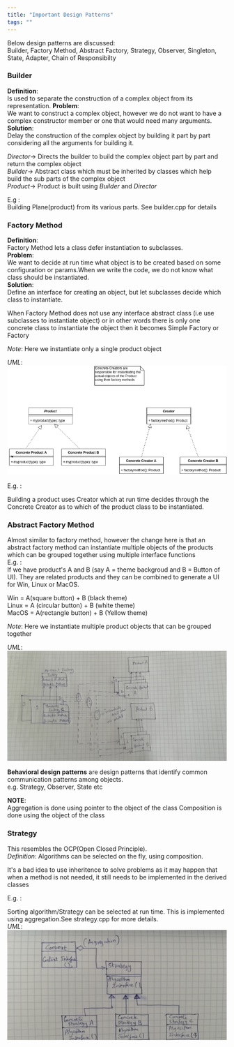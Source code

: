 ```yaml
---
title: "Important Design Patterns"
tags: ""
---
```


Below design patterns are discussed:  
Builder, Factory Method, Abstract Factory, Strategy, Observer,
Singleton, State, Adapter, Chain of Responsibilty

### Builder

**Definition**:  
Is used to separate the construction of a complex object from its representation.
**Problem**:  
We want to construct a complex object, however we do not want to have a complex constructor member or one that would need many arguments.  
**Solution**:  
Delay the construction of the complex object by building it part by part considering all the arguments for building it.  

_Director_-> Directs the builder to build the complex object part by part and return the complex object  
_Builder_-> Abstract class which must be inherited by classes which help build the sub parts of the complex object  
_Product_-> Product is built using _Builder_ and _Director_

E.g :  
Building Plane(product) from its various parts. See builder.cpp for details

### Factory Method

**Definition**:  
Factory Method lets a class defer instantiation to subclasses.  
**Problem**:  
We want to decide at run time what object is to be created based on some configuration or params.When we write the code, we do not know what class should be instantiated.  
**Solution**:  
Define an interface for creating an object, but let subclasses decide which class to instantiate.

When Factory Method does not use any interface abstract class (i.e use subclasses to instantiate object) or in other words there is only one concrete class to instantiate the object then it becomes Simple Factory or Factory

_Note_: Here we instantiate only a single product object

_UML_:  
![UML](factory_pattern/factory_method.png)

E.g. : 

Building a product uses Creator which at run time decides through the Concrete Creator as to which of the product class to be instantiated.   

### Abstract Factory Method

Almost similar to factory method, however the change here is that an abstract factory method can instantiate multiple objects of the products which can be grouped together using multiple interface functions  
E.g. :  
If we have product's A and B (say A = theme backgroud and B = Button of UI). They are related products and they can be combined to generate a UI for Win, Linux or MacOS.

Win =   A(square button)    + B (black theme)  
Linux = A (circular button) + B (white theme)  
MacOS = A(rectangle button) + B (Yellow theme)

_Note_: Here we instantiate multiple product objects that can be grouped together

_UML_:  
![UML](factory_pattern/abstract_factory_method.jpg)  

**Behavioral design patterns** are design patterns that identify common communication patterns among objects.  
e.g. Strategy, Observer, State etc

**NOTE**:  
Aggregation is done using pointer to the object of the class
Composition is done using the object of the class

### Strategy

This resembles the OCP(Open Closed Principle).  
_Definition_: Algorithms can be selected on the fly, using composition.  

It's a bad idea to use inheritence to solve problems as it may happen that when a method is not needed, it still needs to be implemented in the derived classes 

E.g. :  

Sorting algorithm/Strategy can be selected at run time. This is implemented using aggregation.See strategy.cpp for more details.  
_UML_:  
![UML](strategy_pattern/strategy.jpg)
